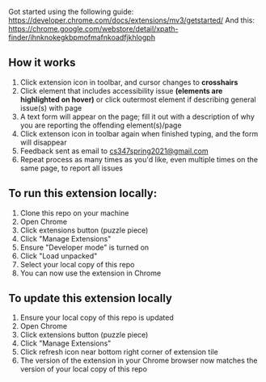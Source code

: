 Got started using the following guide:
https://developer.chrome.com/docs/extensions/mv3/getstarted/
And this:
https://chrome.google.com/webstore/detail/xpath-finder/ihnknokegkbpmofmafnkoadfjkhlogph

## How it works
1. Click extension icon in toolbar, and cursor changes to **crosshairs**
2. Click element that includes accessibility issue **(elements are highlighted on hover)** or click outermost element if describing general issue(s) with page
3. A text form will appear on the page; fill it out with a description of why you are reporting the offending element(s)/page
4. Click extenson icon in toolbar again when finished typing, and the form will disappear
5. Feedback sent as email to cs347spring2021@gmail.com
6. Repeat process as many times as you'd like, even multiple times on the same page, to report all issues

## To run this extension locally:
1. Clone this repo on your machine
2. Open Chrome
3. Click extensions button (puzzle piece)
4. Click "Manage Extensions"
5. Ensure "Developer mode" is turned on
6. Click "Load unpacked"
7. Select your local copy of this repo
8. You can now use the extension in Chrome

## To update this extension locally
1. Ensure your local copy of this repo is updated
2. Open Chrome
3. Click extensions button (puzzle piece)
4. Click "Manage Extensions"
5. Click refresh icon near bottom right corner of extension tile
6. The version of the extension in your Chrome browser now matches the version of your local copy of this repo
